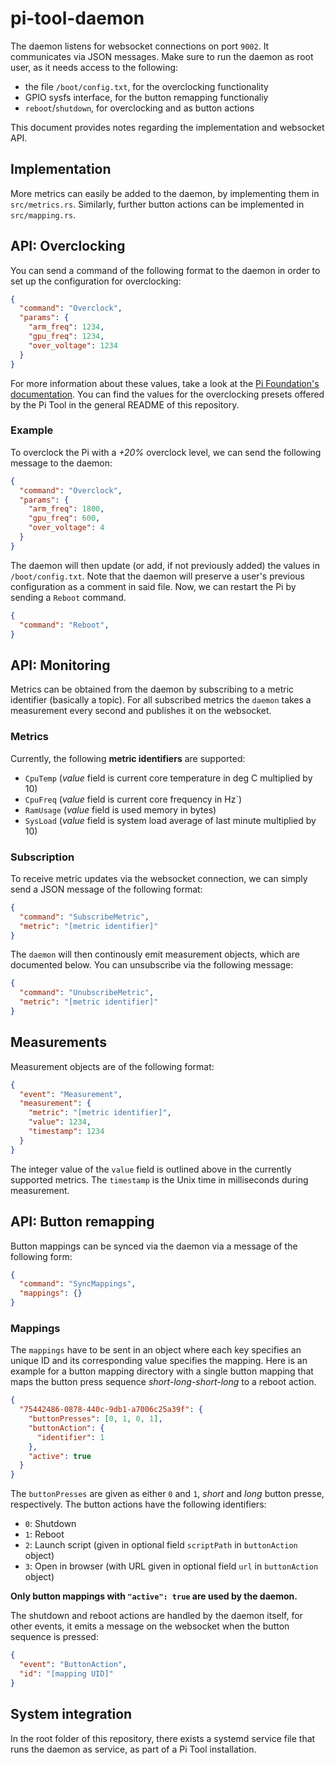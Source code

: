 # pi-tool-daemon

The daemon listens for websocket connections on port `9002`. It communicates via JSON messages. Make sure to run the daemon as root user, as it needs access to the following:

- the file `/boot/config.txt`, for the overclocking functionality
- GPIO sysfs interface, for the button remapping functionaliy
- `reboot`/`shutdown`, for overclocking and as button actions

This document provides notes regarding the implementation and websocket API.

## Implementation

More metrics can easily be added to the daemon, by implementing them in `src/metrics.rs`. Similarly, further button actions can be implemented in `src/mapping.rs`.

## API: Overclocking

You can send a command of the following format to the daemon in order to set up the configuration for overclocking:

```json
{
  "command": "Overclock",
  "params": {
    "arm_freq": 1234,
    "gpu_freq": 1234,
    "over_voltage": 1234
  }
}
```

For more information about these values, take a look at the [Pi Foundation's documentation](https://www.raspberrypi.org/documentation/configuration/config-txt/overclocking.md). You can find the values for the overclocking presets offered by the Pi Tool in the general README of this repository.

### Example

To overclock the Pi with a _+20%_ overclock level, we can send the following message to the daemon:

```json
{
  "command": "Overclock",
  "params": {
    "arm_freq": 1800,
    "gpu_freq": 600,
    "over_voltage": 4
  }
}
```

The daemon will then update (or add, if not previously added) the values in `/boot/config.txt`. Note that the daemon will preserve a user's previous configuration as a comment in said file. Now, we can restart the Pi by sending a `Reboot` command.

```json
{
  "command": "Reboot",
}
```

## API: Monitoring

Metrics can be obtained from the daemon by subscribing to a metric identifier (basically a topic). For all subscribed metrics the `daemon` takes a measurement every second and publishes it on the websocket.

### Metrics

Currently, the following **metric identifiers** are supported:

- `CpuTemp` (_value_ field is current core temperature in deg C multiplied by 10)
- `CpuFreq` (_value_ field is current core frequency in Hz`)
- `RamUsage` (_value_ field is used memory in bytes)
- `SysLoad` (_value_ field is system load average of last minute multiplied by 10)

### Subscription

To receive metric updates via the websocket connection, we can simply send a JSON message of the following format:


```json
{
  "command": "SubscribeMetric",
  "metric": "[metric identifier]"
}
```

The `daemon` will then continously emit measurement objects, which are documented below. You can unsubscribe via the following message:

```json
{
  "command": "UnubscribeMetric",
  "metric": "[metric identifier]"
}
```

## Measurements

Measurement objects are of the following format:

```json
{
  "event": "Measurement",
  "measurement": {
    "metric": "[metric identifier]",
    "value": 1234,
    "timestamp": 1234 
  }
}
```

The integer value of the `value` field is outlined above in the currently supported metrics. The `timestamp` is the Unix time in milliseconds during measurement.

## API: Button remapping

Button mappings can be synced via the daemon via a message of the following form:

```json
{
  "command": "SyncMappings",
  "mappings": {}
}
```

### Mappings

The `mappings` have to be sent in an object where each key specifies an unique ID and its corresponding value specifies the mapping. Here is an example for a button mapping directory with a single button mapping that maps the button press sequence _short-long-short-long_ to a reboot action.

```json
{
  "75442486-0878-440c-9db1-a7006c25a39f": {
    "buttonPresses": [0, 1, 0, 1],
    "buttonAction": {
      "identifier": 1
    },
    "active": true
  }
}
```

The `buttonPresses` are given as either `0` and `1`, _short_ and _long_ button presse, respectively. The button actions have the following identifiers:

- `0`: Shutdown
- `1`: Reboot
- `2`: Launch script (given in optional field `scriptPath` in `buttonAction` object)
- `3`: Open in browser (with URL given in optional field `url` in `buttonAction` object)

**Only button mappings with `"active": true` are used by the daemon.**

The shutdown and reboot actions are handled by the daemon itself, for other events, it emits a message on the websocket when the button sequence is pressed:

```json
{
  "event": "ButtonAction",
  "id": "[mapping UID]"
}
```

## System integration

In the root folder of this repository, there exists a systemd service file that runs the daemon as service, as part of a Pi Tool installation.
